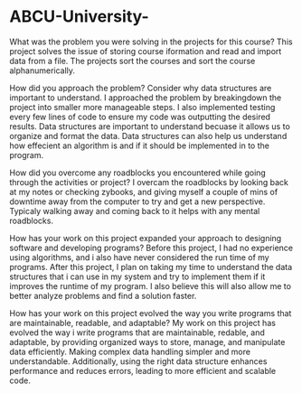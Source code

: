 # ABCU-University-

What was the problem you were solving in the projects for this course?
This project solves the issue of storing course iformation and read and import data from a file. The projects sort the courses and sort the course alphanumerically. 

How did you approach the problem? Consider why data structures are important to understand.
I approached the problem by breakingdown the project into smaller more manageable steps. I also implemented testing every few lines of code to ensure my code was outputting the desired results. Data structures are important to understand becuase it allows us to organize and format the data. Data structures can also help us understand how effecient an algorithm is and if it should be implemented in to the program.

How did you overcome any roadblocks you encountered while going through the activities or project?
I overcam the roadblocks by looking back at my notes or checking zybooks, and giving myself a couple of mins of downtime away from the computer to try and get a new perspective. Typicaly walking away and coming back to it helps with any mental roadblocks.

How has your work on this project expanded your approach to designing software and developing programs?
Before this  project, I had no experience using algorithms, and i also have never considered the run time of my programs. After this project, I plan on taking my time to understand the data structures that i can use in my system and try to implement them if it improves the runtime of my program. I also believe this will also allow me to better analyze problems and find a solution faster.

How has your work on this project evolved the way you write programs that are maintainable, readable, and adaptable?
My work on this project has evolved the way i write programs that are maintainable, redable, and adaptable, by providing organized ways to store, manage, and manipulate data efficiently. Making complex data handling simpler and more understandable. Additionally, using the right data structure enhances performance and reduces errors, leading to more efficient and scalable code.






